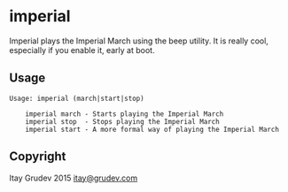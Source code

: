 imperial
========
Imperial plays the Imperial March using the beep utility. It is really cool, especially if you enable it, early at boot.

Usage
-----

```
Usage: imperial (march|start|stop)

    imperial march - Starts playing the Imperial March
    imperial stop  - Stops playing the Imperial March
    imperial start - A more formal way of playing the Imperial March

```

Copyright
---------
Itay Grudev 2015 <itay@grudev.com>
